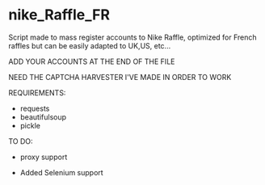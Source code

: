 # nike_Raffle_FR
Script made to mass register accounts to Nike Raffle, optimized for French raffles but can be easily adapted to UK,US, etc...

ADD YOUR ACCOUNTS AT THE END OF THE FILE

NEED THE CAPTCHA HARVESTER I'VE MADE IN ORDER TO WORK

REQUIREMENTS:
- requests
- beautifulsoup
- pickle

TO DO:
- proxy support

- Added Selenium support

